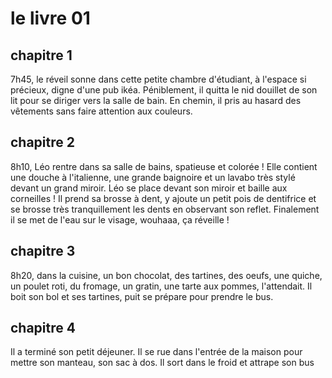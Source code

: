 # le livre 01

## chapitre 1

7h45, le réveil sonne dans cette petite chambre d'étudiant, à l'espace si précieux, digne d'une pub ikéa.
Péniblement, il quitta le nid douillet de son lit pour se diriger vers la salle de bain.
En chemin, il pris au hasard des vêtements sans faire attention aux couleurs.

## chapitre 2
8h10, Léo rentre dans sa salle de bains, spatieuse et colorée ! Elle contient une douche à l'italienne, une grande baignoire et un lavabo très stylé devant un grand miroir.
Léo se place devant son miroir et baille aux corneilles !
Il prend sa brosse à dent, y ajoute un petit pois de dentifrice et se brosse très tranquillement les dents en observant son reflet.
Finalement il se met de l'eau sur le visage, wouhaaa, ça réveille !

## chapitre 3
8h20, dans la cuisine, un bon chocolat, des tartines, des oeufs, une quiche, un poulet roti, du fromage, un gratin, une tarte aux pommes, l'attendait. Il boit son bol et ses tartines, puit se prépare pour prendre le bus. 

## chapitre 4

Il a terminé son petit déjeuner. Il se rue dans l'entrée de la maison pour mettre son manteau, son sac à dos. Il sort dans le froid et attrape son bus
